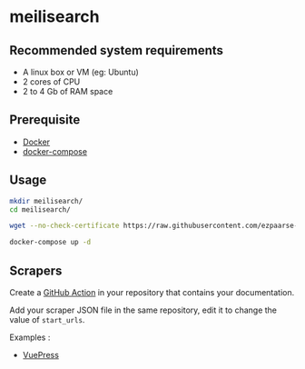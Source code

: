 # meilisearch

## Recommended system requirements

- A linux box or VM (eg: Ubuntu)
- 2 cores of CPU
- 2 to 4 Gb of RAM space

## Prerequisite

- [Docker](https://docs.docker.com/engine/install/)
- [docker-compose](https://docs.docker.com/compose/install/)

## Usage

```bash
mkdir meilisearch/
cd meilisearch/

wget --no-check-certificate https://raw.githubusercontent.com/ezpaarse-project/meilisearch/master/docker-compose.yml

docker-compose up -d
```

## Scrapers

Create a [GitHub Action](https://github.com/meilisearch/docs-scraper#in-a-github-action-) in your repository that contains your documentation.

Add your scraper JSON file in the same repository, edit it to change the value of ``start_urls``.

Examples :
- [VuePress](https://github.cm/ezpaarse-project/meilisearch/master/scrapers/vuepress.json)
